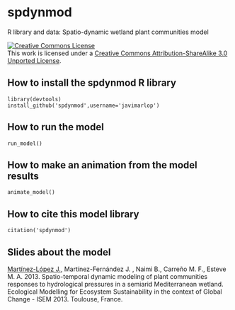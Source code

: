 spdynmod
========

R library and data: Spatio-dynamic wetland plant communities model

<a rel="license" href="http://creativecommons.org/licenses/by-sa/3.0/deed.en_US"><img alt="Creative Commons License" style="border-width:0" src="http://i.creativecommons.org/l/by-sa/3.0/88x31.png" /></a><br />This work is licensed under a <a rel="license" href="http://creativecommons.org/licenses/by-sa/3.0/deed.en_US">Creative Commons Attribution-ShareAlike 3.0 Unported License</a>.

## How to install the spdynmod R library

```
library(devtools)
install_github('spdynmod',username='javimarlop')
```

## How to run the model

```
run_model()
```

## How to make an animation from the model results

```
animate_model()
```

## How to cite this model library

```
citation('spdynmod')
```

## Slides about the model

[Martínez-López J.](http://webs.um.es/javier.martinez/miwiki/lib/exe/fetch.php?id=inicio&cache=cache&media=isem2013_jml.pdf), Martínez-Fernández J. , Naimi B., Carreño M. F., Esteve M. A. 2013. Spatio-temporal dynamic modeling of plant communities responses to hydrological pressures in a semiarid Mediterranean wetland. Ecological Modelling for Ecosystem Sustainability in the context of Global Change - ISEM 2013. Toulouse, France.
